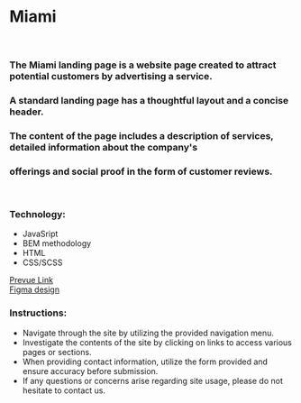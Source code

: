 # Miami

<br/>

### The Miami landing page is a website page created to attract potential customers by advertising a service.
### A standard landing page has a thoughtful layout and a concise header.
### The content of the page includes a description of services, detailed information about the company's <br />
### offerings and social proof in the form of customer reviews.
<br/>


### Technology:

- JavaSript
- BEM methodology
- HTML
- CSS/SCSS


[Prevue Link](https://vitaliidox.github.io/react_people-table-basics/) <br/>
[Figma design](https://www.figma.com/file/nHz8bflIwJaWP3P99vKTH5/miami_home_new?node-id=16033%3A3)

### Instructions:

- Navigate through the site by utilizing the provided navigation menu.
- Investigate the contents of the site by clicking on links to access various pages or sections.
- When providing contact information, utilize the form provided and ensure accuracy before submission.
- If any questions or concerns arise regarding site usage, please do not hesitate to contact us.

